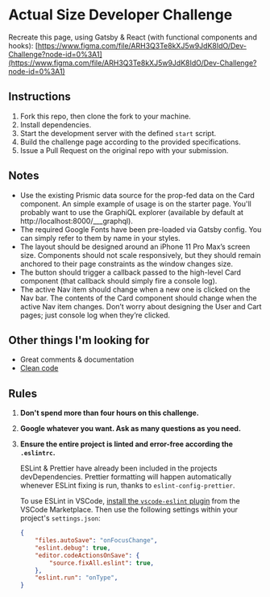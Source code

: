 # Actual Size Developer Challenge

Recreate this page, using Gatsby & React (with functional components and hooks): [https://www.figma.com/file/ARH3Q3Te8kXJ5w9JdK8IdO/Dev-Challenge?node-id=0%3A1](https://www.figma.com/file/ARH3Q3Te8kXJ5w9JdK8IdO/Dev-Challenge?node-id=0%3A1)


## Instructions

1. Fork this repo, then clone the fork to your machine.
2. Install dependencies.
3. Start the development server with the defined `start` script.
4. Build the challenge page according to the provided specifications.
5. Issue a Pull Request on the original repo with your submission.


## Notes

* Use the existing Prismic data source for the prop-fed data on the Card component. An simple example of usage is on the starter page. You'll probably want to use the GraphiQL explorer (available by default at http://localhost:8000/___graphql).
* The required Google Fonts have been pre-loaded via Gatsby config. You can simply refer to them by name in your styles.
* The layout should be designed around an iPhone 11 Pro Max’s screen size. Components should not scale responsively, but they should remain anchored to their page constraints as the window changes size.
* The button should trigger a callback passed to the high-level Card component (that callback should simply fire a console log).
* The active Nav item should change when a new one is clicked on the Nav bar. The contents of the Card component should change when the active Nav item changes. Don’t worry about designing the User and Cart pages; just console log when they’re clicked.


## Other things I'm looking for

* Great comments & documentation
* [Clean code](https://github.com/ryanmcdermott/clean-code-javascript)


## Rules

1. **Don't spend more than four hours on this challenge.**

2. **Google whatever you want. Ask as many questions as you need.**

3. **Ensure the entire project is linted and error-free according the `.eslintrc`.**

	ESLint & Prettier have already been included in the projects devDependencies. Prettier formatting will happen automatically whenever ESLint fixing is run, thanks to `eslint-config-prettier`.

	To use ESLint in VSCode, [install the `vscode-eslint` plugin](https://marketplace.visualstudio.com/items?itemName=dbaeumer.vscode-eslint) from the VSCode Marketplace. Then use the following settings within your project's `settings.json`:

	```json
	{
		"files.autoSave": "onFocusChange",
		"eslint.debug": true,
		"editor.codeActionsOnSave": {
			"source.fixAll.eslint": true,
		},
		"eslint.run": "onType",
	}
	```

